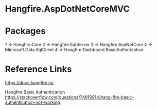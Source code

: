 # Hangfire.AspDotNetCoreMVC

# Packages
1 => Hangfire.Core
2 => Hangfire.SqlServer
3 => Hangfire.AspNetCore
4 => Microsoft.Data.SqlClient
4 => Hangfire.Dashboard.BasicAuthorization


# Reference Links
https://docs.hangfire.io/

Hangfire Basic Authentication
https://stackoverflow.com/questions/74819914/hang-fire-basic-authentication-not-working
	